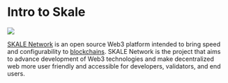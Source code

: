 # Intro to Skale

![](https://user-images.githubusercontent.com/95366163/149377534-b35a34dc-be57-484a-868a-d03d329d8e4a.png)

[SKALE Network](https://skale.network/) is an open source Web3 platform intended to bring speed and configurability to [blockchains](../../markdowns/blockchain.md). SKALE Network is the project that aims to advance development of Web3 technologies and make decentralized web more user friendly and accessible for developers, validators, and end users.
